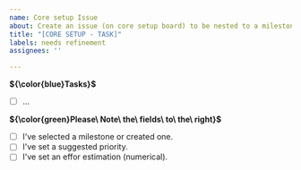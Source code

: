 ```yaml
---
name: Core setup Issue
about: Create an issue (on core setup board) to be nested to a milestone
title: "[CORE SETUP - TASK]"
labels: needs refinement
assignees: ''

---
```


**${\color{blue}Tasks}$**
- [ ] ...

**${\color{green}Please\ Note\ the\ fields\ to\ the\ right}$**
- [ ] I've selected a milestone or created one.
- [ ] I've set a suggested priority.
- [ ] I've set an effor estimation (numerical).
